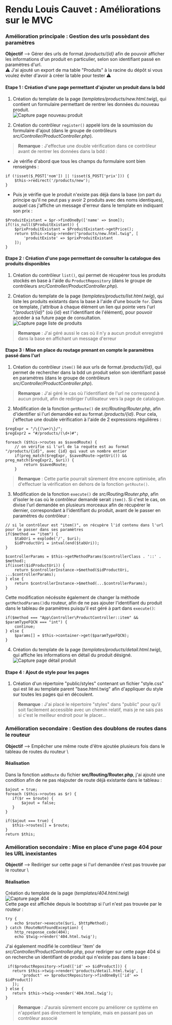 # Rendu Louis Cauvet : Améliorations sur le MVC

### Amélioration principale : Gestion des urls possèdant des paramètres
**Objectif** --> Gérer des urls de format */products/{id}* afin de pouvoir afficher les informations d'un produit en particulier, selon son identifiant passé en paramètres d'url. \
⚠️ J'ai ajouté un export de ma table "Produits" à la racine du dépôt si vous voulez éviter d'avoir à créer la table pour tester ⚠️

#### Etape 1 : Création d'une page permettant d'ajouter un produit dans la bdd
1) Création du template de la page (*templates/products/new.html.twig*), qui contient un formulaire permettant de rentrer les données du nouveau produit. \
![Capture page nouveau produit](https://github.com/Louis-Cauvet/MVC_From_Scratch2023/blob/main/Captures/Capture_1.png)
   
2) Création du contrôleur `register()` appelé lors de la soumission du formulaire d'ajout (dans le groupe de contrôleurs *src/Controller/ProductController.php*). 
> **Remarque** : J'effectue une double vérification dans ce contrôleur avant de rentrer les données dans la bdd :
-  Je vérifie d'abord que tous les champs du formulaire sont bien renseignés :
```
if (!isset($_POST['nom']) || !isset($_POST['prix'])) {
    $this->redirect('/products/new');
}
```
- Puis je vérifie que le produit n'existe pas déjà dans la base (on part du principe qu'il ne peut pas y avoir 2 produits avec des noms identiques), auquel cas j'affiche un message d'erreur dans le template en indiquant son prix :
```
$ProduitExistant = $pr->findOneBy(['name' => $nom]);
if(!is_null($ProduitExistant)) {
    $prixProduitExistant = $ProduitExistant->getPrice();
    return $this->twig->render("products/new.html.twig", [
        'produitExiste' => $prixProduitExistant
    ]);
}
```

#### Etape 2 : Création d'une page permettant de consulter la catalogue des produits disponibles
1) Création du contrôleur `list()`, qui permet de récupérer tous les produits stockés en base à l'aide du `ProductRepository` (dans le groupe de contrôleurs *src/Controller/ProductController.php*).
   
2) Création du template de la page (*templates/products/list.html.twig*), qui liste les produits existants dans la base à l'aide d'une boucle `for`. Dans ce template, j'attribue à chaque élément un lien qui pointe vers l'url "*/product/{id}*" (où {id} est l'identifiant de l'élément), pour pouvoir accéder à sa future page de consultation.
![Capture page liste de produits](https://github.com/Louis-Cauvet/MVC_From_Scratch2023/blob/main/Captures/Capture_2.png)
> **Remarque** : J'ai géré aussi le cas où il n'y a aucun produit enregistré dans la base en affichant un message d'erreur



#### Etape 3 : Mise en place du routage prenant en compte le paramètres passé dans l'url
1) Création du contrôleur `item()` lié aux urls de format */products/{id}*, qui permet de rechercher dans la bdd un produit selon son identifiant passé en paramètres (dans le groupe de contrôleurs *src/Controller/ProductController.php*).
> **Remarque** : J'ai géré le cas où l'identifiant de l'url ne correspond à aucun produit, afin de rediriger l'utilisateur vers la page de catalogue.

2) Modification de la fonction `getRoute()` de *src/Routing/Router.php*, afin d'identifier si l'url demandée est au format */products/{id}*. Pour cela, j'effectue une double vérification à l'aide de 2 expressions régulières :
```
$regExpr = "/\{(\w+)\}/";
$regExpr2 = "#/products/(\d+)#";

foreach ($this->routes as $savedRoute) {
    // on vérifie si l'url de la requête est au format "/products/{id}", avec {id} qui vaut un nombre entier
    if(preg_match($regExpr, $savedRoute->getUri()) && preg_match($regExpr2, $uri)) {
        return $savedRoute;
    }
```
> **Remarque** : Cette partie pourrait sûrement être encore optimisée, afin d'effectuer la vérification en dehors de la fonction  `getRoute()`.

3) Modification de la fonction `execute()` de *src/Routing/Router.php*, afin d'isoler le cas où le contrôleur demandé serait `item()`. Si c'est le cas, on divise l'url demandée en plusieurs morceaux afin de récupérer le dernier, correspondant à l'identifiant du produit, avant de le passer en paramètres du contrôleur :
```
// si le contrôleur est "item()", on récupère l'id contenu dans l'url pour le passer dans ses paramètres
if($method == "item") {
    $tabUri = explode('/', $uri);
    $idProductUri = intval(end($tabUri));
}

$controllerParams = $this->getMethodParams($controllerClass . '::' . $method);
if(isset($idProductUri)) {
    return $controllerInstance->$method($idProductUri, ...$controllerParams);
} else {
    return $controllerInstance->$method(...$controllerParams);
}
```
Cette modification nécéssite également de changer la méthode `getMethodParams()`du routeur, afin de ne pas ajouter l'identifiant du produit dans le tableau de paramètres puisqu'il est géré à part dans `execute()`:
```
if($method === "App\Controller\ProductController::item" && $paramTypeFQCN === "int") {
    continue;
} else {
    $params[] = $this->container->get($paramTypeFQCN);
}
```

4) Création du template de la page (*templates/products/detail.html.twig*), qui affiche les informations en détail du produit désigné.
![Capture page détail produit](https://github.com/Louis-Cauvet/MVC_From_Scratch2023/blob/main/Captures/Capture_3.png)

#### Etape 4 : Ajout de style pour les pages 
1) Création d'un répertoire "public/styles" contenant un fichier "style.css" qui est lié au template parent "base.html.twig" afin d'appliquer du style sur toutes les pages qui en découlent.
> **Remarque** : J'ai placé le répertoire "styles" dans "public" pour qu'il soit facilement accessible avec un chemin relatif, mais je ne sais pas si c'est le meilleur endroit pour le placer...


### Amélioration secondaire : Gestion des doublons de routes dans le routeur
**Objectif** --> Empêcher une même route d'être ajoutée plusieurs fois dans le tableau de routes du routeur \

#### Réalisation 
Dans la fonction `addRoute` du fichier **src/Routing/Router.php**, j'ai ajouté une condition afin de ne pas réajouter de route déjà existante dans le tableau :
```
$ajout = true;
foreach ($this->routes as $r) {
   if($r == $route) {
       $ajout = false;
   }
}

if($ajout === true) {
   $this->routes[] = $route;
}
return $this;
```

### Amélioration secondaire : Mise en place d'une page 404 pour les URL inexistantes
**Objectif** --> Rediriger sur cette page si l'url demandée n'est pas trouvée par le routeur \

#### Réalisation
Création du template de la page (*templates/404.html.twig*)
![Capture page 404](https://github.com/Louis-Cauvet/MVC_From_Scratch2023/blob/main/Captures/Capture_4.png)  \
Cette page est affichée depuis le bootstrap si l'url n'est pas trouvée par le routeur :
```
try {
    echo $router->execute($uri, $httpMethod);
} catch (RouteNotFoundException) {
    http_response_code(404);
    echo $twig->render('404.html.twig');
```

J'ai également modifié le contrôleur 'item' de *src/Controller/ProductController.php*, pour rediriger sur cette page 404 si on recherche un identifiant de produit qui n'existe pas dans la base :
```
 if($productRepository->find(['id' => $idProduct])) {
   return $this->twig->render('products/detail.html.twig', [
       'product' => $productRepository->findOneBy(['id' => $idProduct])
   ]);
} else {
   return $this->twig->render('404.html.twig');
}
```
> **Remarque** : J'aurais sûrement encore pu améliorer ce système en n'appelant pas directement le template, mais en passant pas un contrôleur associé
